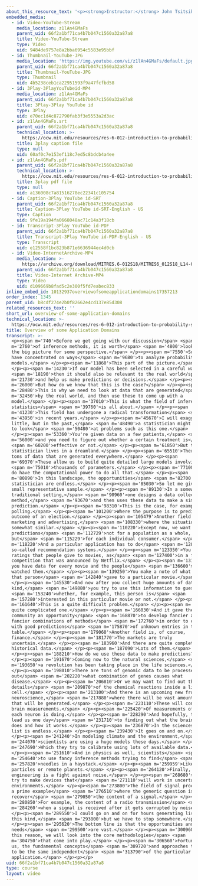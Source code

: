 ```yaml
---
about_this_resource_text: '<p><strong>Instructor:</strong> John Tsitsiklis</p>'
embedded_media:
  - id: Video-YouTube-Stream
    media_location: z1lAn4GMaFs
    parent_uid: 66f2a1bf71ca4b7b047c1560a32a87a8
    title: Video-YouTube-Stream
    type: Video
    uid: 9484de9757e8a2bba6954c5583e95bbf
  - id: Thumbnail-YouTube-JPG
    media_location: 'https://img.youtube.com/vi/z1lAn4GMaFs/default.jpg'
    parent_uid: 66f2a1bf71ca4b7b047c1560a32a87a8
    title: Thumbnail-YouTube-JPG
    type: Thumbnail
    uid: 4b5238ceb1ca22951593f9a47fcfbd58
  - id: 3Play-3PlayYouTubeid-MP4
    media_location: z1lAn4GMaFs
    parent_uid: 66f2a1bf71ca4b7b047c1560a32a87a8
    title: 3Play-3Play YouTube id
    type: 3Play
    uid: e70ec1d4c872790fab3f3e5553a2d3ac
  - id: z1lAn4GMaFs.srt
    parent_uid: 66f2a1bf71ca4b7b047c1560a32a87a8
    technical_location: >-
      https://ocw.mit.edu/resources/res-6-012-introduction-to-probability-spring-2018/part-ii-inference-limit-theorems/overview-of-some-application-domains/z1lAn4GMaFs.srt
    title: 3play caption file
    type: null
    uid: 60af0c7e153ef118c7ed5c8bdcb4a4ee
  - id: z1lAn4GMaFs.pdf
    parent_uid: 66f2a1bf71ca4b7b047c1560a32a87a8
    technical_location: >-
      https://ocw.mit.edu/resources/res-6-012-introduction-to-probability-spring-2018/part-ii-inference-limit-theorems/overview-of-some-application-domains/z1lAn4GMaFs.pdf
    title: 3play pdf file
    type: null
    uid: a136008c7a81516278ec22341c105754
  - id: Caption-3Play YouTube id-SRT
    parent_uid: 66f2a1bf71ca4b7b047c1560a32a87a8
    title: Caption-3Play YouTube id-SRT-English - US
    type: Caption
    uid: 9fe19a194fa0668048ac71c14a3f18cb
  - id: Transcript-3Play YouTube id-PDF
    parent_uid: 66f2a1bf71ca4b7b047c1560a32a87a8
    title: Transcript-3Play YouTube id-PDF-English - US
    type: Transcript
    uid: e12558f1bc823b871e6636944ec4d0cb
  - id: Video-InternetArchive-MP4
    media_location: >-
      https://archive.org/download/MITRES.6-012S18/MITRES6_012S18_L14-02_300k.mp4
    parent_uid: 66f2a1bf71ca4b7b047c1560a32a87a8
    title: Video-Internet Archive-MP4
    type: Video
    uid: d109669b8fad5c2e300f5fd7eabec833
inline_embed_id: 10132937overviewofsomeapplicationdomains17357213
order_index: 1345
parent_uid: b8cdf274e2b0f82662e4cd137e85d308
related_resources_text: ''
short_url: overview-of-some-application-domains
technical_location: >-
  https://ocw.mit.edu/resources/res-6-012-introduction-to-probability-spring-2018/part-ii-inference-limit-theorems/overview-of-some-application-domains
title: Overview of some Application Domains
transcript: >-
  <p><span m='740'>Before we get going with our discussion</span> <span
  m='2760'>of inference methods, it is worth</span> <span m='4800'>looking at
  the big picture for some perspective.</span> </p><p><span m='7550'>So far, we
  have concentrated on ways</span> <span m='9680'>to analyze probability
  models.</span> </p><p><span m='11860'>This part of the picture.</span>
  </p><p><span m='14230'>If our model has been selected in a careful way,</span>
  <span m='18190'>then it should also be relevant to the real world</span> <span
  m='21730'>and help us make predictions or decisions.</span> </p><p><span
  m='26000'>But how do we know that this is the case?</span> </p><p><span
  m='28480'>This is why we need to look at data that are generated</span> <span
  m='32450'>by the real world, and then use these to come up with a
  model.</span> </p><p><span m='37010'>This is what the field of inference and
  statistics</span> <span m='39760'>is all about.</span> </p><p><span
  m='41230'>This field has undergone a radical transformation</span> <span
  m='43950'>in recent years.</span> </p><p><span m='45670'>I will exaggerate a
  little, but in the past,</span> <span m='48490'>a statistician might be called
  to look</span> <span m='50480'>at problems such as this one.</span>
  </p><p><span m='53360'>You're given data on a few patients,</span> <span
  m='56000'>and you need to figure out whether a certain treatment is</span>
  <span m='60200'>effective or not.</span> </p><p><span m='61850'>But today, a
  statistician lives in a dreamland.</span> </p><p><span m='65510'>There are
  tons of data that are generated everywhere.</span> </p><p><span
  m='69370'>These allow us to build quite detailed large models involving</span>
  <span m='75010'>thousands of parameters.</span> </p><p><span m='77100'>And we
  do have the computational power to do all that.</span> </p><p><span
  m='80890'>In this landscape, the opportunities</span> <span m='82700'>for a
  statistician are endless.</span> </p><p><span m='85030'>So let me give you a
  small representative sample.</span> </p><p><span m='89130'>In a somewhat
  traditional setting,</span> <span m='90960'>one designs a data collection
  method,</span> <span m='93670'>and then uses these data to make a simple
  prediction.</span> </p><p><span m='98310'>This is the case, for example, in
  polling.</span> </p><p><span m='101200'>Where the purpose is to predict the
  outcome of an election.</span> </p><p><span m='105479'>Another field is
  marketing and advertising,</span> <span m='108330'>where the situation is
  somewhat similar.</span> </p><p><span m='110220'>Except now, we want to make
  predictions</span> <span m='112729'>not for a population as a whole,
  but</span> <span m='115229'>for each individual consumer.</span> </p><p><span
  m='118220'>And a particular application has to do</span> <span m='120260'>with
  so-called recommendation systems.</span> </p><p><span m='123350'>You collect
  ratings that people give to movies, as</span> <span m='127400'>in a famous
  competition that was announced by Netflix.</span> </p><p><span m='131550'>So
  you have data for every movie and the people</span> <span m='136600'>who have
  watched them.</span> </p><p><span m='139250'>You make a note of what rating
  that person</span> <span m='142840'>gave to a particular movie.</span>
  </p><p><span m='145530'>And now after you collect huge amounts of data of this
  kind,</span> <span m='149880'>you try to use this information to guess</span>
  <span m='153240'>whether, for example, this person is</span> <span
  m='157280'>interested in this particular movie or not.</span> </p><p><span
  m='161640'>This is a quite difficult problem.</span> </p><p><span m='164060'>A
  quite complicated one.</span> </p><p><span m='166030'>And it gave the
  community an opportunity</span> <span m='168870'>to develop fancier and
  fancier combinations of methods</span> <span m='172760'>in order to come up
  with good predictions</span> <span m='175870'>of unknown entries in this
  table.</span> </p><p><span m='179060'>Another field is, of course,
  finance.</span> </p><p><span m='181770'>The markets are truly
  uncertain.</span> </p><p><span m='183960'>And there are quite complete
  historical data.</span> </p><p><span m='187090'>Lots of them.</span>
  </p><p><span m='188210'>How do we use these data to make predictions?</span>
  </p><p><span m='191670'>Coming now to the natural sciences,</span> <span
  m='193650'>a revolution has been taking place in the life sciences.</span>
  </p><p><span m='198010'>There are tons of genomic data to be processed to find
  out</span> <span m='202220'>what combination of genes causes what
  disease.</span> </p><p><span m='206810'>Or we may want to find out the
  details</span> <span m='209870'>of the chemical reactions inside a living
  cell.</span> </p><p><span m='213100'>And there is an upcoming new frontier,
  neuroscience,</span> <span m='217880'>where there will be vast amounts of data
  that will be generated.</span> </p><p><span m='223110'>These will consist of
  brain measurements.</span> </p><p><span m='225420'>Of measurements of what
  each neuron is doing.</span> </p><p><span m='228290'>And hopefully, these will
  lead us one day</span> <span m='231710'>to finding out what the brain really
  does and how it works.</span> </p><p><span m='236870'>In the sciences, the
  list is endless.</span> </p><p><span m='239430'>It goes on and on.</span>
  </p><p><span m='241240'>In modeling climate and the environment,</span> <span
  m='244070'>scientists are using a huge models these days.</span> </p><p><span
  m='247690'>Which they try to calibrate using lots of available data.</span>
  </p><p><span m='251610'>And in physics as well, scientists</span> <span
  m='254640'>to use fancy inference methods trying to find</span> <span
  m='257820'>needles in a haystack.</span> </p><p><span m='259959'>Like rare
  particles or remote planets.</span> </p><p><span m='264120'>Finally,
  engineering is a fight against noise.</span> </p><p><span m='268680'>Engineers
  try to make devices that</span> <span m='271110'>will work in uncertain
  environments.</span> </p><p><span m='273800'>The field of signal processing is
  a prime example</span> <span m='276510'>where the generic question is to
  recover</span> <span m='279050'>the content of a signal.</span> </p><p><span
  m='280850'>For example, the content of a radio transmission</span> <span
  m='284260'>when a signal is received after it gets corrupted by noise.</span>
  </p><p><span m='289550'>I could go on and on for hours generating lists of
  this kind,</span> <span m='293800'>but we have to stop somewhere.</span>
  </p><p><span m='295620'>The bottom line is that the opportunities and the
  needs</span> <span m='299500'>are vast.</span> </p><p><span m='300960'>For
  this reason, we will look into the core methodologies</span> <span
  m='304750'>that come into play.</span> </p><p><span m='306560'>Fortunately for
  us, the fundamental concepts</span> <span m='309720'>and approaches turn out
  to be the same independent</span> <span m='313790'>of the particular
  application.</span> </p><p></p>
uid: 66f2a1bf71ca4b7b047c1560a32a87a8
type: course
layout: video
---
```

